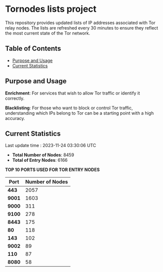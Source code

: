 # Tornodes lists project

This repository provides updated lists of IP addresses associated with Tor relay nodes. The lists are refreshed every 30 minutes to ensure they reflect the most current state of the Tor network.

## Table of Contents

- [Purpose and Usage](#purpose-and-usage)
- [Current Statistics](#current-statistics)


## Purpose and Usage

**Enrichment**: For services that wish to allow Tor traffic or identify it correctly.

**Blacklisting**: For those who want to block or control Tor traffic, understanding which IPs belong to Tor can be a starting point with a high accuracy.

## Current Statistics

Last update time : 2023-11-24 03:30:06 UTC

- **Total Number of Nodes**: 8459
- **Total of Entry Nodes**: 6166

**TOP 10 PORTS USED FOR TOR ENTRY NODES**

| **Port** | **Number of Nodes** |
|------|-----------------|
| **443**   | 2057  |
| **9001**   | 1603  |
| **9000**   | 311  |
| **9100**   | 278  |
| **8443**   | 175  |
| **80**   | 118  |
| **143**   | 102  |
| **9002**   | 89  |
| **110**   | 87  |
| **8080**   | 58  |

